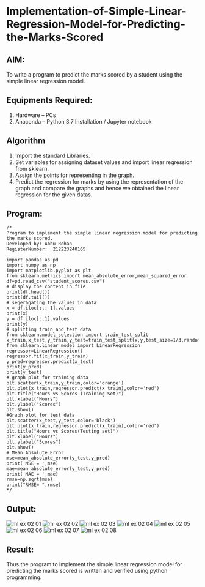 # Implementation-of-Simple-Linear-Regression-Model-for-Predicting-the-Marks-Scored

## AIM:
To write a program to predict the marks scored by a student using the simple linear regression model.

## Equipments Required:
1. Hardware – PCs
2. Anaconda – Python 3.7 Installation / Jupyter notebook

## Algorithm
1. Import the standard Libraries.
2. Set variables for assigning dataset values and import linear regression from sklearn.
3. Assign the points for representing in the graph.
4. Predict the regression for marks by using the representation of the graph and compare the graphs and hence we obtained the linear regression for the given datas.
   

## Program:
```
/*
Program to implement the simple linear regression model for predicting the marks scored.
Developed by: Abbu Rehan
RegisterNumber:  212223240165

import pandas as pd
import numpy as np
import matplotlib.pyplot as plt
from sklearn.metrics import mean_absolute_error,mean_squared_error
df=pd.read_csv("student_scores.csv")
# display the content in file
print(df.head())
print(df.tail())
# segeragating the values in data
x = df.iloc[:,:-1].values
print(x)
y = df.iloc[:,1].values
print(y)
# splitting train and test data 
from sklearn.model_selection import train_test_split
x_train,x_test,y_train,y_test=train_test_split(x,y,test_size=1/3,random_state=0)
from sklearn.linear_model import LinearRegression
regressor=LinearRegression()
regressor.fit(x_train,y_train)
y_pred=regressor.predict(x_test)
print(y_pred)
print(y_test)
# graph plot for training data
plt.scatter(x_train,y_train,color='orange')
plt.plot(x_train,regressor.predict(x_train),color='red')
plt.title("Hours vs Scores (Training Set)")
plt.xlabel("Hours")
plt.ylabel("Scores")
plt.show()
#Graph plot for test data
plt.scatter(x_test,y_test,color='black')
plt.plot(x_train,regressor.predict(x_train),color='red')
plt.title("Hours vs Scores(Testing set)")
plt.xlabel("Hours")
plt.ylabel("Scores")
plt.show()
# Mean Absolute Error
mse=mean_absolute_error(y_test,y_pred)
print('MSE = ',mse)
mae=mean_absolute_error(y_test,y_pred)
print('MAE = ',mae)
rmse=np.sqrt(mse)
print("RMSE= ",rmse)
*/
```

## Output:
![ml ex 02 01](https://github.com/Abburehan/Implementation-of-Simple-Linear-Regression-Model-for-Predicting-the-Marks-Scored/assets/138849336/8347df42-544e-475c-940d-be8da0c843d0)
![ml ex 02 02](https://github.com/Abburehan/Implementation-of-Simple-Linear-Regression-Model-for-Predicting-the-Marks-Scored/assets/138849336/5a0ee5e8-cb55-49f9-9b0e-2e1025deca7e)
![ml ex 02 03](https://github.com/Abburehan/Implementation-of-Simple-Linear-Regression-Model-for-Predicting-the-Marks-Scored/assets/138849336/f589ce6a-bd61-4b3a-beb3-d6a6703e5c89)
![ml ex 02 04](https://github.com/Abburehan/Implementation-of-Simple-Linear-Regression-Model-for-Predicting-the-Marks-Scored/assets/138849336/434f05af-531b-438c-9176-323900b74f7d)
![ml ex 02 05](https://github.com/Abburehan/Implementation-of-Simple-Linear-Regression-Model-for-Predicting-the-Marks-Scored/assets/138849336/f273b5a9-ff2a-4f9b-bfc0-cb2aa0bf38d7)
![ml ex 02 06](https://github.com/Abburehan/Implementation-of-Simple-Linear-Regression-Model-for-Predicting-the-Marks-Scored/assets/138849336/8c6dc082-7d96-4958-a57d-2ef9f629bb1e)
![ml ex 02 07](https://github.com/Abburehan/Implementation-of-Simple-Linear-Regression-Model-for-Predicting-the-Marks-Scored/assets/138849336/7cdc29b9-1c19-4829-9c1f-b5d8cf9e2fde)
![ml ex 02 08](https://github.com/Abburehan/Implementation-of-Simple-Linear-Regression-Model-for-Predicting-the-Marks-Scored/assets/138849336/facc8a62-b01d-4f14-a229-7d44b0f78b57)

## Result:
Thus the program to implement the simple linear regression model for predicting the marks scored is written and verified using python programming.
